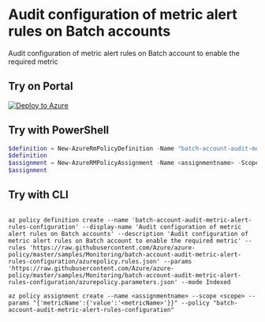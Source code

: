 # Audit configuration of metric alert rules on Batch accounts

Audit configuration of metric alert rules on Batch account to enable the required metric

## Try on Portal

[![Deploy to Azure](http://azuredeploy.net/deploybutton.png)](https://portal.azure.com/#blade/Microsoft_Azure_Policy/CreatePolicyDefinitionBlade/uri/https%3A%2F%2Fraw.githubusercontent.com%2FAzure%2Fazure-policy%2Fmaster%2Fsamples%2FMonitoring%2Fbatch-account-audit-metric-alert-rules-configuration%2Fazurepolicy.json)

## Try with PowerShell

````powershell
$definition = New-AzureRmPolicyDefinition -Name "batch-account-audit-metric-alert-rules-configuration" -DisplayName "Audit configuration of metric alert rules on Batch accounts" -description "Audit configuration of metric alert rules on Batch account to enable the required metric" -Policy 'https://raw.githubusercontent.com/Azure/azure-policy/master/samples/Monitoring/batch-account-audit-metric-alert-rules-configuration/azurepolicy.rules.json' -Parameter 'https://raw.githubusercontent.com/Azure/azure-policy/master/samples/Monitoring/batch-account-audit-metric-alert-rules-configuration/azurepolicy.parameters.json' -Mode Indexed
$definition
$assignment = New-AzureRMPolicyAssignment -Name <assignmentname> -Scope <scope> -metricName <metricName> -PolicyDefinition $definition
$assignment 
````

## Try with CLI

````cli

az policy definition create --name 'batch-account-audit-metric-alert-rules-configuration' --display-name 'Audit configuration of metric alert rules on Batch accounts' --description 'Audit configuration of metric alert rules on Batch account to enable the required metric' --rules 'https://raw.githubusercontent.com/Azure/azure-policy/master/samples/Monitoring/batch-account-audit-metric-alert-rules-configuration/azurepolicy.rules.json' --params 'https://raw.githubusercontent.com/Azure/azure-policy/master/samples/Monitoring/batch-account-audit-metric-alert-rules-configuration/azurepolicy.parameters.json' --mode Indexed

az policy assignment create --name <assignmentname> --scope <scope> --params "{'metricName':{'value':'<metricName>'}}" --policy "batch-account-audit-metric-alert-rules-configuration" 

````

